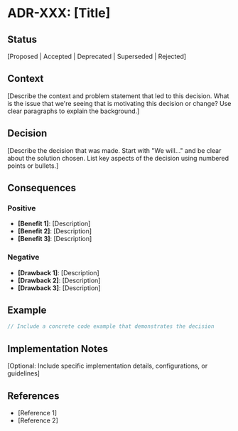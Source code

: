 # ADR-XXX: [Title]

## Status
[Proposed | Accepted | Deprecated | Superseded | Rejected]

## Context
[Describe the context and problem statement that led to this decision. What is the issue that we're seeing that is motivating this decision or change? Use clear paragraphs to explain the background.]

## Decision
[Describe the decision that was made. Start with "We will..." and be clear about the solution chosen. List key aspects of the decision using numbered points or bullets.]

## Consequences

### Positive
- **[Benefit 1]**: [Description]
- **[Benefit 2]**: [Description]
- **[Benefit 3]**: [Description]

### Negative
- **[Drawback 1]**: [Description]
- **[Drawback 2]**: [Description]
- **[Drawback 3]**: [Description]

## Example
```typescript
// Include a concrete code example that demonstrates the decision
```

## Implementation Notes
[Optional: Include specific implementation details, configurations, or guidelines]

## References
- [Reference 1]
- [Reference 2]
